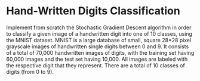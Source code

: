# Hand-Written Digits Classification
Implement from scratch the Stochastic Gradient Descent algorithm in order to classify a given image of a handwritten digit into one of 10 classes, using the MNIST dataset.
MNIST is a large database of small, square 28*28 pixel grayscale images of handwritten single digits between 0 and 9. It consists of a total of 70,000 handwritten images of digits, with the training set having 60,000 images and the test set having 10,000. All images are labeled with the respective digit that they represent. There are a total of 10 classes of digits (from 0 to 9).
